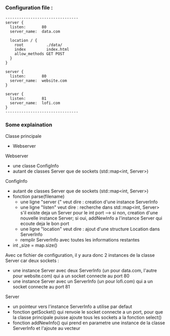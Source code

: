 ### Configuration file :
```
--------------------------------
server {
  listen:       80
  server_name:  data.com
  
  location / {
    root          ./data/
    index         index.html
    allow_methods GET POST
  }
}

server {
  listen:       80
  server_name:  website.com
}

server {
  listen:       81
  server_name:  lofi.com
}
--------------------------------
```

### Some explaination 
Classe principale 
- Webserver

Webserver
- une classe ConfigInfo
- autant de classes Server que de sockets (std::map<int, Server>)
          
ConfigInfo 
- autant de classes Server que de sockets (std::map<int, Server>)
- fonction parse(filename)
  - une ligne "server {" veut dire : creation d'une instance ServerInfo
  - une ligne "listen" veut dire : recherche dans std::map<int, Server> s'il existe deja un Server pour le int port --> si non, creation d'une nouvelle instance Server; si oui, addNewInfo a l'instance Server qui ecoute deja le bon port
  - une ligne "location" veut dire : ajout d'une structure Location dans ServerInfo
  - remplir ServerInfo avec toutes les informations restantes
- int _size = map.size()

Avec ce fichier de configuration, il y aura donc 2 instances de la classe Server car deux sockets :
- une instance Server avec deux ServerInfo (un pour data.com, l'autre pour website.com) qui a un socket connecte au port 80
- une instance Server avec un ServerInfo (un pour lofi.com) qui a un socket connecte au port 81

Server 
- un pointeur vers l'instance ServerInfo a utilise par defaut
- fonction getSocket() qui renvoie le socket connecte a un port, pour que la classe principale puisse ajoute tous les sockets a la fonction select()
- fonction addNewInfo() qui prend en parametre une instance de la classe ServerInfo et l'ajoute au vecteur
